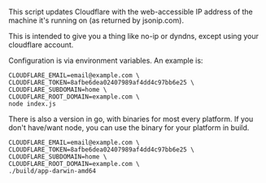 This script updates Cloudflare with the web-accessible IP address of the machine it's running on (as returned by jsonip.com).

This is intended to give you a thing like no-ip or dyndns, except using your cloudflare account.

Configuration is via environment variables. An example is:

    CLOUDFLARE_EMAIL=email@example.com \
    CLOUDFLARE_TOKEN=8afbe6dea02407989af4dd4c97bb6e25 \
    CLOUDFLARE_SUBDOMAIN=home \
    CLOUDFLARE_ROOT_DOMAIN=example.com \
    node index.js

There is also a version in go, with binaries for most every platform. If you don't have/want node, you can use the binary for your platform in build.

    CLOUDFLARE_EMAIL=email@example.com \
    CLOUDFLARE_TOKEN=8afbe6dea02407989af4dd4c97bb6e25 \
    CLOUDFLARE_SUBDOMAIN=home \
    CLOUDFLARE_ROOT_DOMAIN=example.com \
    ./build/app-darwin-amd64
